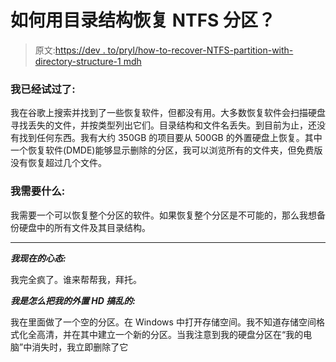 # 如何用目录结构恢复 NTFS 分区？

> 原文:[https://dev . to/pryl/how-to-recover-NTFS-partition-with-directory-structure-1 mdh](https://dev.to/pryl/how-to-recover-ntfs-partition-with-directory-structure-1mdh)

### [](#what-ive-already-tried)我已经试过了:

我在谷歌上搜索并找到了一些恢复软件，但都没有用。大多数恢复软件会扫描硬盘寻找丢失的文件，并按类型列出它们。目录结构和文件名丢失。到目前为止，还没有找到任何东西。我有大约 350GB 的项目要从 500GB 的外置硬盘上恢复。其中一个恢复软件(DMDE)能够显示删除的分区，我可以浏览所有的文件夹，但免费版没有恢复超过几个文件。

### [](#what-i-need)我需要什么:

我需要一个可以恢复整个分区的软件。如果恢复整个分区是不可能的，那么我想备份硬盘中的所有文件及其目录结构。

* * *

***我现在的心态:***

我完全疯了。谁来帮帮我，拜托。

***我是怎么把我的外置 HD 搞乱的:***

我在里面做了一个空的分区。在 Windows 中打开存储空间。我不知道存储空间格式化全高清，并在其中建立一个新的分区。当我注意到我的硬盘分区在“我的电脑”中消失时，我立即删除了它
